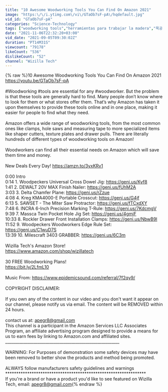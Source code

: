 ```yaml
---
title: "10 Awesome Woodworking Tools You Can Find On Amazon 2021"
image: "https:\/\/i.ytimg.com\/vi\/GTaOb7sF-pA\/hqdefault.jpg"
vid_id: "GTaOb7sF-pA"
categories: "Science-Technology"
tags: ["woodworking tools","herramientas para trabajar la madera","목공 도구"]
date: "2021-11-06T22:32:20+03:00"
vid_date: "2021-09-05T09:30:02Z"
duration: "PT14M31S"
viewcount: "79178"
likeCount: "536"
dislikeCount: "52"
channel: "Wizilla Tech"
---
```

{% raw %}10 Awesome Woodworking Tools You Can Find On Amazon 2021<br /><a rel="nofollow" target="blank" href="https://youtu.be/GTaOb7sF-pA">https://youtu.be/GTaOb7sF-pA</a><br /><br />#Woodworking #tools are essential for any #woodworker. But the problem is that these tools are generally hard to find. Many people don’t know where to look for them or what stores offer them. That’s why Amazon has taken it upon themselves to provide these tools online and in one place, making it easier for people to find what they need.<br /><br />Amazon offers a wide range of woodworking tools, from the most common ones like clamps, hole saws and measuring tape to more specialized items like shaper cutters, texture plates and drawer pulls. There are literally hundreds of different types of woodworking tools on Amazon!<br /><br />Woodworkers can find all their essential needs on Amazon which will save them time and money.<br /><br />New Deals Every Day! <a rel="nofollow" target="blank" href="https://amzn.to/3yxKRv1">https://amzn.to/3yxKRv1</a><br /><br />0:00 Intro<br />0:14 1. Woodpeckers Universal Cross Dowel Jig: <a rel="nofollow" target="blank" href="https://geni.us/Kyf8">https://geni.us/Kyf8</a><br />1:41 2. DEWALT 20V MAX Finish Nailer: <a rel="nofollow" target="blank" href="https://geni.us/fUhM2A">https://geni.us/fUhM2A</a><br />3:03 3. Delta Chamfer Plane: <a rel="nofollow" target="blank" href="https://geni.us/rZzue">https://geni.us/rZzue</a><br />4:08 4. Kreg KMA4000-E Portable Crosscut: <a rel="nofollow" target="blank" href="https://geni.us/G4jf">https://geni.us/G4jf</a><br />6:13 5. SAWSET - The Miter Saw Protractor: <a rel="nofollow" target="blank" href="https://geni.us/fTCxdXY">https://geni.us/fTCxdXY</a><br />7:48 6. INCRA 6-Inch Precision Marking T-Rule: <a rel="nofollow" target="blank" href="https://geni.us/7KdcmgV">https://geni.us/7KdcmgV</a><br />9:39 7. Massca Twin Pocket Hole Jig Set: <a rel="nofollow" target="blank" href="https://geni.us/4gmjF">https://geni.us/4gmjF</a><br />10:33 8. Rockler Drawer Front Installation Clamps: <a rel="nofollow" target="blank" href="https://geni.us/NbwB9l">https://geni.us/NbwB9l</a><br />11:52 9. Woodpeckers Woodworkers Edge Rule Set: <a rel="nofollow" target="blank" href="https://geni.us/C1wuD7S">https://geni.us/C1wuD7S</a><br />13:39 10. Milescraft 3403 GRABBER: <a rel="nofollow" target="blank" href="https://geni.us/6C3m">https://geni.us/6C3m</a><br /><br />Wizilla Tech's Amazon Store!<br /><a rel="nofollow" target="blank" href="https://www.amazon.com/shop/wizillatech">https://www.amazon.com/shop/wizillatech</a><br /><br />30 FREE Woodworking Plans!<br /><a rel="nofollow" target="blank" href="https://bit.ly/2LfmL10">https://bit.ly/2LfmL10</a><br /><br />Music From: <a rel="nofollow" target="blank" href="https://www.epidemicsound.com/referral/7f2qy9/">https://www.epidemicsound.com/referral/7f2qy9/</a><br /><br />COPYRIGHT DISCLAIMER: <br /><br />If you own any of the content in our video and you don't want it appear on our channel, please notify us via email. The content will be REMOVED within 24 hours.<br /><br />contact us at: apegr8@gmail.com<br />This channel is a participant in the Amazon Services LLC Associates Program, an affiliate advertising program designed to provide a means for us to earn fees by linking to Amazon.com and affiliated sites.<br />_________________________________________________________<br /><br />WARNING: For Purposes of demonstration some safety devices may have been removed to better show the products and method being promoted.<br /><br />ALWAYS follow manufacturers safety guidelines and warnings<br />****************************************************************<br />If you're a brand or have a product you'd like to see featured on Wizilla Tech, email: apegr8@gmail.com{% endraw %}
